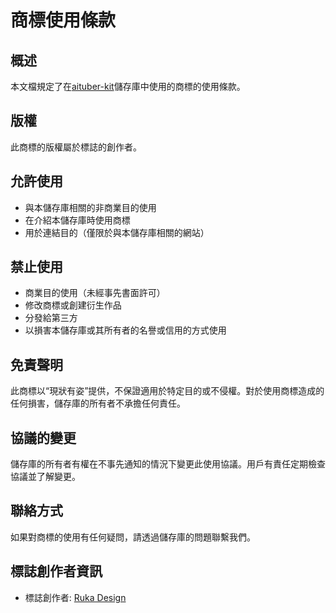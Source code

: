 # 商標使用條款

## 概述

本文檔規定了在[aituber-kit](https://github.com/tegnike/aituber-kit)儲存庫中使用的商標的使用條款。

## 版權

此商標的版權屬於標誌的創作者。

## 允許使用

- 與本儲存庫相關的非商業目的使用
- 在介紹本儲存庫時使用商標
- 用於連結目的（僅限於與本儲存庫相關的網站）

## 禁止使用

- 商業目的使用（未經事先書面許可）
- 修改商標或創建衍生作品
- 分發給第三方
- 以損害本儲存庫或其所有者的名譽或信用的方式使用

## 免責聲明

此商標以“現狀有姿”提供，不保證適用於特定目的或不侵權。對於使用商標造成的任何損害，儲存庫的所有者不承擔任何責任。

## 協議的變更

儲存庫的所有者有權在不事先通知的情況下變更此使用協議。用戶有責任定期檢查協議並了解變更。

## 聯絡方式

如果對商標的使用有任何疑問，請透過儲存庫的問題聯繫我們。

## 標誌創作者資訊

- 標誌創作者: [Ruka Design](https://coconala.com/users/2208636)
